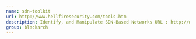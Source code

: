 ```yaml
---
name: sdn-toolkit
url: http://www.hellfiresecurity.com/tools.htm
description: Identify, and Manipulate SDN-Based Networks URL : http://www.hellfiresecurity.com/tools.htm Groups : blackarch blackarch-networking blackarch-scanner blackarch-recon
group: blackarch
---
```

